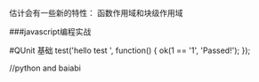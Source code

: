 估计会有一些新的特性：
函数作用域和块级作用域

###javascript编程实战

#QUnit 基础
test('hello test ', function() {
    ok(1 == '1', 'Passed!');
});


//python  and baiabi



